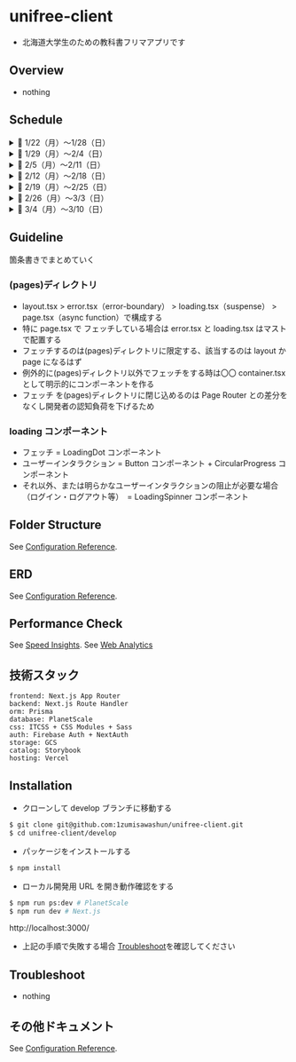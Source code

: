 # unifree-client

- 北海道大学生のための教科書フリマアプリです

## Overview

- nothing

## Schedule

<details>
<summary>🔷 1/22（月）〜1/28（日）</summary>

- ✅ 環境構築・基盤開発（リンター設定・ディレクトリ構成の考案・技術選定 etc）
- ✅ atoms・molecules 単位のコンポーネントの実装
- ✅ 最低限先方に見せられるだけの UI を整える
- ✅ Stripe で購入導線を整える（Stripe + use-shopping-cart）
- ✅ ログイン・ログアウト・ログイン中の状態管理を可能にする（FirebaseAuth・NextAuth）
- ✅ 基本的な sp 対応をする

</details>

<details>
<summary>🔷 1/29（月）〜2/4（日）</summary>

- ✅ 画像アップロードの機能の実装（GCS 連携）
- ✅ Product と User の CRUD 機能の実装
- ✅ UI のアップデート（トースト等）
- ✅ 全体的なコードのリファクタリング
- ✅ Prisma スキーマの骨子を作成

</details>

<details>
<summary>🔷 2/5（月）〜2/11（日）</summary>

- ✅ PlanetScale + Prisma を連携させて RDB を組む
- ✅ Prisma スキーマ作成
- ✅ DM 機能の実装
- ✅ Product, User, Match, Message の CRUD API 繋ぎ込み
- ✅ その他 UI 改修
- ✅ next-auth の改修（ログインユーザーで操作可能なバリデーションの実装）

</details>

<details>
<summary>🔷 2/12（月）〜2/18（日）</summary>

- ✅ Vercel へのデプロイ
- ✅ 商品一覧の検索機能
- ✅ プロダクトカードの大学名の繋ぎ込み
- ✅ カートアイテムのリンク先改修、Card（List, Item）にまとめる
- ✅ Match をマイページに移行させる（全体的なマイページの UI 改修）
- ✅ マッチした後の FixedFooter の disable にする
- ✅ フェッチ系の関数を hooks ディレクトリに移行する
- ✅ パネルコンポーネントをいい感じに使い回す（shape）
- ✅ 異常系の UI 差し込み（Empty, Error）
- ✅ フェッチコンポーネントを Suspense でラップする。（これ今回のサバコン戦略的に loading.tsx で良い気がしてきた）
- ✅ 再度 sp 画面の確認をする
- ✅ error.tsx の UI 改修
- ✅ faker.js の導入
- ✅ prisma-erd-generate の導入

</details>

<details>
<summary>🔷 2/19（月）〜2/25（日）</summary>

- ✅ server-action へのリプレイス（責務わけのために中止・match と message だけ対応済み）
- ✅ icon を hero-icon にする。たしかツリーシェイキングの対応されていたはず。
- ✅ badge ui, tooltip, toast の作成と改修
- ✅ withAuth で未ログインユーザーのハンドリングを実装した
- ✅ DM 機能に http 変換を加える
- ✅ 一覧の順番を新しい順にする、出品日の追加
- ✅ 画像が伸びるバグ？制限が不明、おそらく cart？
- ✅ header のバッジの api を繋ぎこむ + DM のアイコンを変える
- ✅ 出品から 1 週間以内なら NEW のラベルを付与する

</details>

<details>
<summary>🔷 2/26（月）〜3/3（日）</summary>

- ✅ カテゴリーを日本語に変換する
- ✅ カートを非表示にする
- ✅ どれをサムネイルにするのかの判定を実装する →DD で実装した
- ✅ 入力バリデーションのハンドリング実装
- ✅ create・edit でフォームをリセットする
- ✅ ブラウザで警告が出ていたので product-form の isSp を削除して改修する
- ✅ ロゴを正式なものに差し替え
- ✅ planet-scale の branching 機能を対応する
- ✅ メッセージの通知機能（messages に read をつける）ということはヘッダーにベルアイコンを仕込む必要があるのか、header のベルからマイページマッチに遷移させる
  - https://zenn.dev/catnose99/scraps/468bedaab6dbe3ecfcae
- ✅ match テーブルに createdAt を追加する
- ✅ product-card のオーバーレイを改修する
- ✅ 検索のパワーアップ（name と category で検索絞り込みできるようにした）
- ✅ パフォーマンスチューニング（リージョン変更とか）
- ✅ stroy-book の panel と dropdown-menu どうするか問題
- match-detail に has セレクターを加える改修
- 画像の LS 対応
- スワイパーの改修

</details>

<details>
<summary>🔷 3/4（月）〜3/10（日）</summary>

- send-grid で email する
- stripe で購入導線を整える
- VRT の導入
- RTL の導入
- cloudflare でドメインを取る
  - https://zenn.dev/keitakn/articles/add-cloudflare-domain-to-vercel
- OGP 対応とか、メタデータの改修
- ga4
  - https://nextjs.org/docs/messages/next-script-for-ga
- next.js の production check をやってみる
  - https://nextjs.org/docs/app/building-your-application/deploying/production-checklist
  - https://vercel.com/blog/guide-to-fast-websites-with-next-js-tips-for-maximizing-server-speeds

</details>

## Guideline

箇条書きでまとめていく

### (pages)ディレクトリ

- layout.tsx > error.tsx（error-boundary） > loading.tsx（suspense） > page.tsx（async function）で構成する
- 特に page.tsx で フェッチしている場合は error.tsx と loading.tsx はマストで配置する
- フェッチするのは(pages)ディレクトリに限定する、該当するのは layout か page になるはず
- 例外的に(pages)ディレクトリ以外でフェッチをする時は〇〇 container.tsx として明示的にコンポーネントを作る
- フェッチ を(pages)ディレクトリに閉じ込めるのは Page Router との差分をなくし開発者の認知負荷を下げるため

### loading コンポーネント

- フェッチ = LoadingDot コンポーネント
- ユーザーインタラクション = Button コンポーネント + CircularProgress コンポーネント
- それ以外、または明らかなユーザーインタラクションの阻止が必要な場合（ログイン・ログアウト等）　= LoadingSpinner コンポーネント

## Folder Structure

See [Configuration Reference](https://github.com/1zumisawashun/folder-structure-template).

## ERD

See [Configuration Reference](https://github.com/1zumisawashun/unifree-client/blob/main/prisma/scheme.md).

## Performance Check

See [Speed Insights](https://vercel.com/1zumisawashun/unifree-client/speed-insights).
See [Web Analytics](https://vercel.com/1zumisawashun/unifree-client/analytics)

## 技術スタック

```
frontend: Next.js App Router
backend: Next.js Route Handler
orm: Prisma
database: PlanetScale
css: ITCSS + CSS Modules + Sass
auth: Firebase Auth + NextAuth
storage: GCS
catalog: Storybook
hosting: Vercel
```

## Installation

- クローンして develop ブランチに移動する

```bash
$ git clone git@github.com:1zumisawashun/unifree-client.git
$ cd unifree-client/develop
```

- パッケージをインストールする

```bash
$ npm install
```

- ローカル開発用 URL を開き動作確認をする

```bash
$ npm run ps:dev # PlanetScale
$ npm run dev # Next.js
```

http://localhost:3000/

- 上記の手順で失敗する場合 [Troubleshoot](#Troubleshoot)を確認してください

## Troubleshoot

- nothing

## その他ドキュメント

See [Configuration Reference](https://nextjs.org/).
